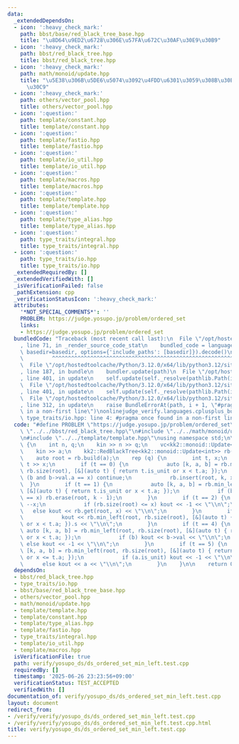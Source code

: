 ```yaml
---
data:
  _extendedDependsOn:
  - icon: ':heavy_check_mark:'
    path: bbst/base/red_black_tree_base.hpp
    title: "\u8D64\u9ED2\u6728\u306E\u57FA\u672C\u30AF\u30E9\u30B9"
  - icon: ':heavy_check_mark:'
    path: bbst/red_black_tree.hpp
    title: bbst/red_black_tree.hpp
  - icon: ':heavy_check_mark:'
    path: math/monoid/update.hpp
    title: "\u5E38\u306B\u5DE6\u5074\u3092\u4FDD\u6301\u3059\u308B\u30E2\u30CE\u30A4\
      \u30C9"
  - icon: ':heavy_check_mark:'
    path: others/vector_pool.hpp
    title: others/vector_pool.hpp
  - icon: ':question:'
    path: template/constant.hpp
    title: template/constant.hpp
  - icon: ':question:'
    path: template/fastio.hpp
    title: template/fastio.hpp
  - icon: ':question:'
    path: template/io_util.hpp
    title: template/io_util.hpp
  - icon: ':question:'
    path: template/macros.hpp
    title: template/macros.hpp
  - icon: ':question:'
    path: template/template.hpp
    title: template/template.hpp
  - icon: ':question:'
    path: template/type_alias.hpp
    title: template/type_alias.hpp
  - icon: ':question:'
    path: type_traits/integral.hpp
    title: type_traits/integral.hpp
  - icon: ':question:'
    path: type_traits/io.hpp
    title: type_traits/io.hpp
  _extendedRequiredBy: []
  _extendedVerifiedWith: []
  _isVerificationFailed: false
  _pathExtension: cpp
  _verificationStatusIcon: ':heavy_check_mark:'
  attributes:
    '*NOT_SPECIAL_COMMENTS*': ''
    PROBLEM: https://judge.yosupo.jp/problem/ordered_set
    links:
    - https://judge.yosupo.jp/problem/ordered_set
  bundledCode: "Traceback (most recent call last):\n  File \"/opt/hostedtoolcache/Python/3.12.0/x64/lib/python3.12/site-packages/onlinejudge_verify/documentation/build.py\"\
    , line 71, in _render_source_code_stat\n    bundled_code = language.bundle(stat.path,\
    \ basedir=basedir, options={'include_paths': [basedir]}).decode()\n          \
    \         ^^^^^^^^^^^^^^^^^^^^^^^^^^^^^^^^^^^^^^^^^^^^^^^^^^^^^^^^^^^^^^^^^^^^^^^^^^^^^^^^^\n\
    \  File \"/opt/hostedtoolcache/Python/3.12.0/x64/lib/python3.12/site-packages/onlinejudge_verify/languages/cplusplus.py\"\
    , line 187, in bundle\n    bundler.update(path)\n  File \"/opt/hostedtoolcache/Python/3.12.0/x64/lib/python3.12/site-packages/onlinejudge_verify/languages/cplusplus_bundle.py\"\
    , line 401, in update\n    self.update(self._resolve(pathlib.Path(included), included_from=path))\n\
    \  File \"/opt/hostedtoolcache/Python/3.12.0/x64/lib/python3.12/site-packages/onlinejudge_verify/languages/cplusplus_bundle.py\"\
    , line 401, in update\n    self.update(self._resolve(pathlib.Path(included), included_from=path))\n\
    \  File \"/opt/hostedtoolcache/Python/3.12.0/x64/lib/python3.12/site-packages/onlinejudge_verify/languages/cplusplus_bundle.py\"\
    , line 312, in update\n    raise BundleErrorAt(path, i + 1, \"#pragma once found\
    \ in a non-first line\")\nonlinejudge_verify.languages.cplusplus_bundle.BundleErrorAt:\
    \ type_traits/io.hpp: line 4: #pragma once found in a non-first line\n"
  code: "#define PROBLEM \"https://judge.yosupo.jp/problem/ordered_set\" \n\n#include\
    \ \"../../bbst/red_black_tree.hpp\"\n#include \"../../math/monoid/update.hpp\"\
    \n#include \"../../template/template.hpp\"\nusing namespace std;\n\nint main()\
    \ {\n    int n, q;\n    kin >> n >> q;\n    vc<kk2::monoid::Update<int>> a(n);\n\
    \    kin >> a;\n    kk2::RedBlackTree<kk2::monoid::Update<int>> rb(2 * (n + q));\n\
    \    auto root = rb.build(a);\n    rep (q) {\n        int t, x;\n        kin >>\
    \ t >> x;\n        if (t == 0) {\n            auto [k, a, b] = rb.min_left(root,\
    \ rb.size(root), [&](auto t) { return t.is_unit or x < t.a; });\n            if\
    \ (b and b->val.a == x) continue;\n            rb.insert(root, k, x);\n      \
    \  }\n        if (t == 1) {\n            auto [k, a, b] = rb.min_left(root, rb.size(root),\
    \ [&](auto t) { return t.is_unit or x < t.a; });\n            if (b and b->val.a\
    \ == x) rb.erase(root, k - 1);\n        }\n        if (t == 2) {\n           \
    \ --x;\n            if (rb.size(root) <= x) kout << -1 << \"\\n\";\n         \
    \   else kout << rb.get(root, x) << \"\\n\";\n        }\n        if (t == 3) {\n\
    \            kout << rb.min_left(root, rb.size(root), [&](auto t) { return t.is_unit\
    \ or x < t.a; }).s << \"\\n\";\n        }\n        if (t == 4) {\n           \
    \ auto [k, a, b] = rb.min_left(root, rb.size(root), [&](auto t) { return t.is_unit\
    \ or x < t.a; });\n            if (b) kout << b->val << \"\\n\";\n           \
    \ else kout << -1 << \"\\n\";\n        }\n        if (t == 5) {\n            auto\
    \ [k, a, b] = rb.min_left(root, rb.size(root), [&](auto t) { return t.is_unit\
    \ or x <= t.a; });\n            if (a.is_unit) kout << -1 << \"\\n\";\n      \
    \      else kout << a << \"\\n\";\n        }\n    }\n\n    return 0;\n}\n"
  dependsOn:
  - bbst/red_black_tree.hpp
  - type_traits/io.hpp
  - bbst/base/red_black_tree_base.hpp
  - others/vector_pool.hpp
  - math/monoid/update.hpp
  - template/template.hpp
  - template/constant.hpp
  - template/type_alias.hpp
  - template/fastio.hpp
  - type_traits/integral.hpp
  - template/io_util.hpp
  - template/macros.hpp
  isVerificationFile: true
  path: verify/yosupo_ds/ds_ordered_set_min_left.test.cpp
  requiredBy: []
  timestamp: '2025-06-26 23:23:56+09:00'
  verificationStatus: TEST_ACCEPTED
  verifiedWith: []
documentation_of: verify/yosupo_ds/ds_ordered_set_min_left.test.cpp
layout: document
redirect_from:
- /verify/verify/yosupo_ds/ds_ordered_set_min_left.test.cpp
- /verify/verify/yosupo_ds/ds_ordered_set_min_left.test.cpp.html
title: verify/yosupo_ds/ds_ordered_set_min_left.test.cpp
---
```

